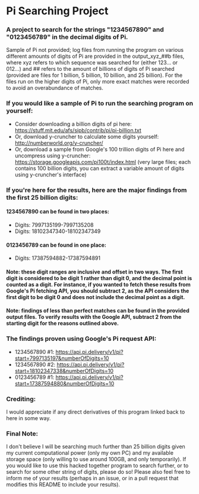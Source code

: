 # Pi Searching Project
### A project to search for the strings "1234567890" and "0123456789" in the decimal digits of Pi.
Sample of Pi not provided; log files from running the program on various different amounts of digits of Pi are provided in the output_xyz_##b files, where xyz refers to which sequence was searched for (either 123... or 012...) and ## refers to the amount of billions of digits of Pi searched (provided are files for 1 billion, 5 billion, 10 billion, and 25 billion). For the files run on the higher digits of Pi, only more exact matches were recorded to avoid an overabundance of matches.

### If you would like a sample of Pi to run the searching program on yourself:
- Consider downloading a billion digits of pi here: https://stuff.mit.edu/afs/sipb/contrib/pi/pi-billion.txt <br>
- Or, download y-cruncher to calculate some digits yourself: http://numberworld.org/y-cruncher/ <br>
- Or, download a sample from Google's 100 trillion digits of Pi here and uncompress using y-cruncher: https://storage.googleapis.com/pi100t/index.html (very large files; each contains 100 billion digits, you can extract a variable amount of digits using y-cruncher's interface)

### If you're here for the results, here are the major findings from the first 25 billion digits:
#### 1234567890 can be found in two places:
- Digits: 7997135199-7997135208
- Digits: 18102347340-18102347349

#### 0123456789 can be found in one place:
- Digits: 17387594882-17387594891
#### Note: these digit ranges are inclusive and offset in two ways. The first digit is considered to be digit 1 rather than digit 0, and the decimal point is counted as a digit. For instance, if you wanted to fetch these results from Google's Pi fetching API, you should subtract 2, as the API considers the first digit to be digit 0 and does not include the decimal point as a digit.
#### Note: findings of less than perfect matches can be found in the provided output files. To verify results with the Google API, subtract 2 from the starting digit for the reasons outlined above.

### The findings proven using Google's Pi request API:
- 1234567890 #1: https://api.pi.delivery/v1/pi?start=7997135197&numberOfDigits=10
- 1234567890 #2: https://api.pi.delivery/v1/pi?start=18102347338&numberOfDigits=10
- 0123456789 #1: https://api.pi.delivery/v1/pi?start=17387594880&numberOfDigits=10

### Crediting:
I would appreciate if any direct derivatives of this program linked back to here in some way.

### Final Note:
I don't believe I will be searching much further than 25 billion digits given my current computational power (only my own PC) and my available storage space (only willing to use around 100GB, and only temporarily). If you would like to use this hacked together program to search further, or to search for some other string of digits, please do so! Please also feel free to inform me of your results (perhaps in an issue, or in a pull request that modifies this README to include your results).
